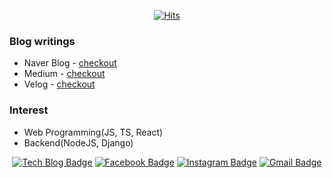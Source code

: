 <div align=center>

[![Hits](https://hits.seeyoufarm.com/api/count/incr/badge.svg?url=https%3A%2F%2Fgithub.com%2Fmaryoh2003)](https://hits.seeyoufarm.com)

</div>

### Blog writings
- Naver Blog - [checkout](https://blog.naver.com/maryoh2002)
- Medium - [checkout](https://medium.com/@maryoh2002)
- Velog - [checkout](https://https://velog.io/@maryoh2003)

### Interest
- Web Programming(JS, TS, React)
- Backend(NodeJS, Django)


<div align=center>
  
[![Tech Blog Badge](http://img.shields.io/badge/-Tech%20blog-black?style=flat-square&logo=github&link=https://maryoh2003.github.io/maryoh.github.io/)](https://maryoh2003.github.io/maryoh.github.io/) 
[![Facebook Badge](https://img.shields.io/badge/-Facebook-1877f2?style=flat-square&logo=facebook&logoColor=white&link=https://www.facebook.com/profile.php?id=100036020954491)](https://www.facebook.com/profile.php?id=100036020954491) 
[![Instagram Badge](https://img.shields.io/badge/-Instagram-dd2a7b?style=flat-square&logo=instagram&logoColor=white&link=https://www.instagram.com/0_haribro/?hl=ko)](https://www.instagram.com/0_haribro/?hl=ko) 
[![Gmail Badge](https://img.shields.io/badge/-Gmail-d14836?style=flat-square&logo=Gmail&logoColor=white&link=mailto:haribro2003@gmail.com)](mailto:haribro2003@gmail.com)
</div>
